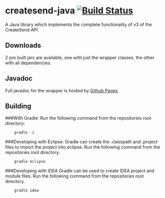 # createsend-java [![Build Status](https://secure.travis-ci.org/campaignmonitor/createsend-java.png)][travis]

[travis]: http://travis-ci.org/campaignmonitor/createsend-java

A Java library which implements the complete functionality of v3 of the CreateSend API.

## Downloads
2 pre built jars are available, one with just the wrapper classes, the other with all dependencies.

## Javadoc
Full javadoc for the wrapper is hosted by [Github Pages](http://campaignmonitor.github.com/createsend-java/)

## Building

###With Gradle:
Run the following command from the repositories root directory:

        gradle -i

###Developing with Eclipse:
Gradle can create the .classpath and .project files to import the project into eclipse. 
Run the following command from the repositories root directory.

        gradle eclipse
        
###Developing with IDEA
Gradle can be used to create IDEA project and module files. 
Run the following command from the repositories root directory.

        gradle idea
